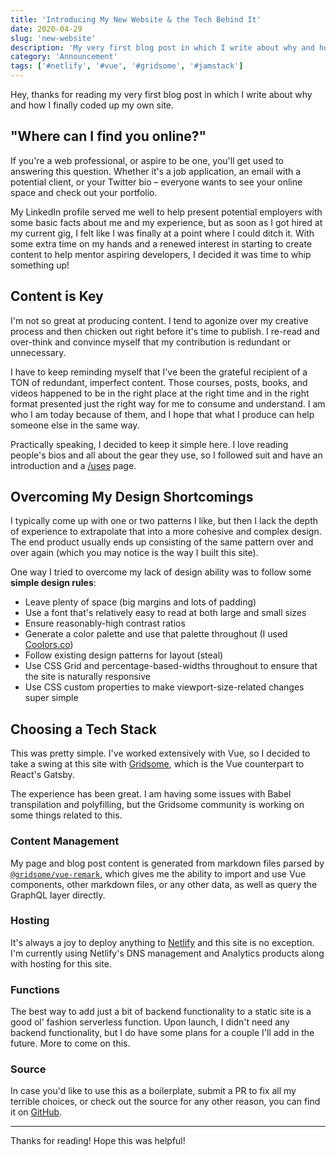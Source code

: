 ```yaml
---
title: 'Introducing My New Website & the Tech Behind It'
date: 2020-04-29
slug: 'new-website'
description: 'My very first blog post in which I write about why and how I finally coded up my own site.'
category: 'Announcement'
tags: ['#netlify', '#vue', '#gridsome', '#jamstack']
---
```


Hey, thanks for reading my very first blog post in which I write about why and how I finally coded up my own site.

## "Where can I find you online?"

If you're a web professional, or aspire to be one, you'll get used to answering this question. Whether it's a job application, an email with a potential client, or your Twitter bio – everyone wants to see your online space and check out your portfolio.

My LinkedIn profile served me well to help present potential employers with some basic facts about me and my experience, but as soon as I got hired at my current gig, I felt like I was finally at a point where I could ditch it. With some extra time on my hands and a renewed interest in starting to create content to help mentor aspiring developers, I decided it was time to whip something up!

## Content is Key

I'm not so great at producing content. I tend to agonize over my creative process and then chicken out right before it's time to publish. I re-read and over-think and convince myself that my contribution is redundant or unnecessary.

I have to keep reminding myself that I've been the grateful recipient of a TON of redundant, imperfect content. Those courses, posts, books, and videos happened to be in the right place at the right time and in the right format presented just the right way for me to consume and understand. I am who I am today because of them, and I hope that what I produce can help someone else in the same way.

Practically speaking, I decided to keep it simple here. I love reading people's bios and all about the gear they use, so I followed suit and have an introduction and a [/uses](https://swank.dev/uses/) page.

## Overcoming My Design Shortcomings

I typically come up with one or two patterns I like, but then I lack the depth of experience to extrapolate that into a more cohesive and complex design. The end product usually ends up consisting of the same pattern over and over again (which you may notice is the way I built this site).

One way I tried to overcome my lack of design ability was to follow some **simple design rules**:

- Leave plenty of space (big margins and lots of padding)
- Use a font that's relatively easy to read at both large and small sizes
- Ensure reasonably-high contrast ratios
- Generate a color palette and use that palette throughout (I used [Coolors.co](https://coolors.co/))
- Follow existing design patterns for layout (steal)
- Use CSS Grid and percentage-based-widths throughout to ensure that the site is naturally responsive
- Use CSS custom properties to make viewport-size-related changes super simple

## Choosing a Tech Stack

This was pretty simple. I've worked extensively with Vue, so I decided to take a swing at this site with [Gridsome](https://gridsome.org), which is the Vue counterpart to React's Gatsby.

The experience has been great. I am having some issues with Babel transpilation and polyfilling, but the Gridsome community is working on some things related to this.

### Content Management

My page and blog post content is generated from markdown files parsed by [`@gridsome/vue-remark`](https://gridsome.org/plugins/@gridsome/vue-remark), which gives me the ability to import and use Vue components, other markdown files, or any other data, as well as query the GraphQL layer directly.

### Hosting

It's always a joy to deploy anything to [Netlify](https://netlify.com/) and this site is no exception. I'm currently using Netlify's DNS management and Analytics products along with hosting for this site.

### Functions

The best way to add just a bit of backend functionality to a static site is a good ol' fashion serverless function. Upon launch, I didn't need any backend functionality, but I do have some plans for a couple I'll add in the future. More to come on this.

### Source

In case you'd like to use this as a boilerplate, submit a PR to fix all my terrible choices, or check out the source for any other reason, you can find it on [GitHub](https://github.com/bswank/swank.dev).

---

Thanks for reading! Hope this was helpful!
